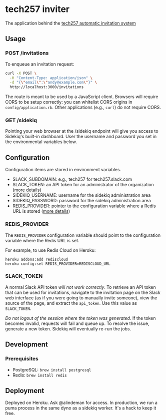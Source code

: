 # tech257 inviter

The application behind the [tech257 automatic invitation system](https://tech257.github.io)

## Usage

### POST /invitations

To enqueue an invitation request:

```bash
curl -X POST \
  -H "Content-Type: application/json" \
  -d "{\"email\":\"andy@example.com\"}" \
  http://localhost:3000/invitations
```

The route is meant to be used by a JavaScript client. Browsers will require CORS to be setup correctly: you can whitelist CORS origins in `config/application.rb`. Other applications (e.g., `curl`) do not require CORS.

### GET /sidekiq

Pointing your web browser at the /sidekiq endpoint will give you access to Sidekiq's built-in dashboard. User the username and password you set in the environmental variables below.

## Configuration

Configuration items are stored in environment variables.

* SLACK_SUBDOMAIN: e.g., tech257 for tech257.slack.com
* SLACK_TOKEN: an API token for an administrator of the organization ([more details](#slack_token))
* SIDEKIQ_USERNAME: username for the sidekiq administration area
* SIDEKIQ_PASSWORD: password for the sidekiq administration area
* REDIS_PROVIDER: pointer to the configuration variable where a Redis URL is stored ([more details](#redis_provider))

### REDIS\_PROVIDER

The `REDIS_PROVIDER` configuration variable should point to the configuration variable where the Redis URL is set.

For example, to use Redis Cloud on Heroku:

```
heroku addons:add rediscloud
heroku config:set REDIS_PROVIDER=REDISCLOUD_URL
```

### SLACK\_TOKEN

A normal Slack API token _will not work correctly_. To retrieve an API token that can be used for invitations, navigate to the invitation page on the Slack web interface (as if you were going to manually invite someone), view the source of the page, and extract the `api_token`. Use this value as `SLACK_TOKEN`.

_Do not logout of the session where the token was generated._ If the token becomes invalid, requests will fail and queue up. To resolve the issue, generate a new token. Sidekiq will eventually re-run the jobs.

## Development

### Prerequisites

* PostgreSQL: `brew install postgresql`
* Redis: `brew install redis`

## Deployment

Deployed on Heroku. Ask @alindeman for access. In production, we run a puma process in the same dyno as a sidekiq worker. It's a hack to keep it free.
